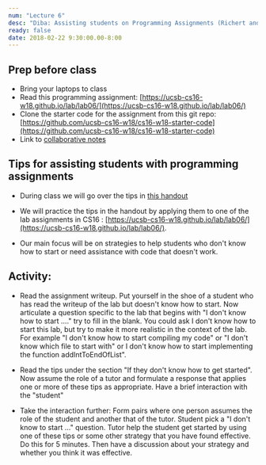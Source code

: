```yaml
---
num: "Lecture 6"
desc: "Diba: Assisting students on Programming Assignments (Richert and Phill are at SIGCSE)"
ready: false
date: 2018-02-22 9:30:00.00-8:00
---
```



## Prep before class

* Bring your laptops to class
* Read this programming assignment: [https://ucsb-cs16-w18.github.io/lab/lab06/](https://ucsb-cs16-w18.github.io/lab/lab06/)
* Clone the starter code for the assignment from this git repo: [https://github.com/ucsb-cs16-w18/cs16-w18-starter-code](https://github.com/ucsb-cs16-w18/cs16-w18-starter-code)
* Link to [collaborative notes](https://docs.google.com/document/d/105r76luP6qwW_AKhCZPeVL7nQjCd2Ctoe4-nAytR-mk/edit?usp=sharing)

## Tips for assisting students with programming assignments

* During class we will go over the tips in [this handout](http://csteachingtips.org/tips-for-tutors)

* We will practice the tips in the handout by applying them to one of the lab assignments in CS16 : [https://ucsb-cs16-w18.github.io/lab/lab06/](https://ucsb-cs16-w18.github.io/lab/lab06/). 

* Our main focus will be on strategies to help students who don't know how to start or need assistance with code that doesn't work. 

## Activity: 

* Read the assignment writeup. Put yourself in the shoe of a student who has read the writeup of the lab but doesn't know how to start. Now articulate a question specific to the lab that begins with "I don't know how to start ...." try to fill in the blank.  You could ask I don't know how to start this lab, but try to make it more realistic in the context of the lab. For example "I don't know how to start compiling my code" or "I don't know which file to start with" or I don't know how to start implementing the function addIntToEndOfList". 

* Read the tips under the section "If they don't know how to get started". Now assume the role of a tutor and formulate a response that applies one or more of these tips as appropriate. Have a brief interaction with the "student" 

* Take the interaction further: Form pairs where one person assumes the role of the student and another that of the tutor. Student pick a "I don't know to start ..." question. Tutor help the student get started by using one of these tips or some other strategy that you have found effective. Do this for 5 minutes. Then have a discussion about your strategy and whether you think it was effective.


 




